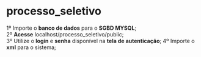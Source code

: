 # processo_seletivo

1º Importe o <b>banco de dados</b> para o <b>SGBD MYSQL</b>;<br>
2º <b>Acesse</b> localhost/processo_seletivo/public; <br>
3º Utilize o <b>login</b> e <b>senha</b> disponível na <b>tela de autenticação</b>;
4º Importe o <b>xml</b> para o sistema;

